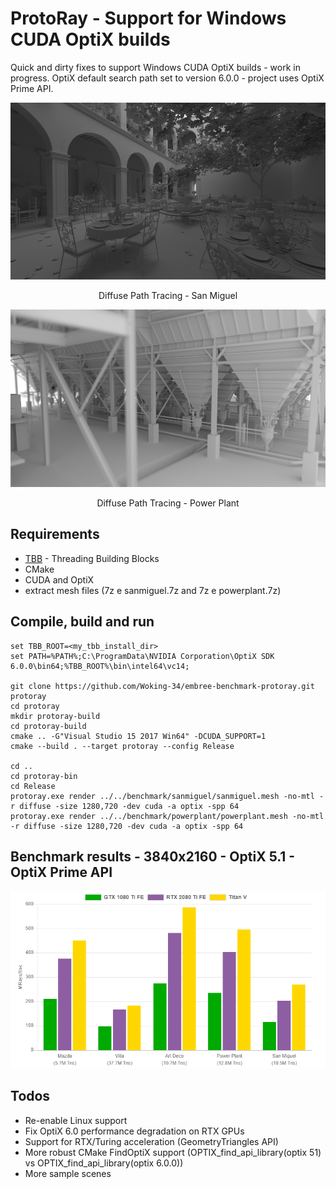 # ProtoRay - Support for Windows CUDA OptiX builds
Quick and dirty fixes to support Windows CUDA OptiX builds - work in progress. OptiX default search path set to version 6.0.0 - project uses OptiX Prime API.

<p align="center"><img src="docs/screenshot_0001.png" width="600" /></p>
<p align="center">Diffuse Path Tracing - San Miguel</p>
<p align="center"><img src="docs/screenshot_0003.png" width="600" /></p>
<p align="center">Diffuse Path Tracing - Power Plant</p>

## Requirements
 - [TBB](https://www.threadingbuildingblocks.org/) - Threading Building Blocks
 - CMake
 - CUDA and OptiX
 - extract mesh files (7z e sanmiguel.7z and 7z e powerplant.7z)

## Compile, build and run
```
set TBB_ROOT=<my_tbb_install_dir>
set PATH=%PATH%;C:\ProgramData\NVIDIA Corporation\OptiX SDK 6.0.0\bin64;%TBB_ROOT%\bin\intel64\vc14;

git clone https://github.com/Woking-34/embree-benchmark-protoray.git protoray
cd protoray
mkdir protoray-build
cd protoray-build
cmake .. -G"Visual Studio 15 2017 Win64" -DCUDA_SUPPORT=1
cmake --build . --target protoray --config Release

cd ..
cd protoray-bin
cd Release
protoray.exe render ../../benchmark/sanmiguel/sanmiguel.mesh -no-mtl -r diffuse -size 1280,720 -dev cuda -a optix -spp 64
protoray.exe render ../../benchmark/powerplant/powerplant.mesh -no-mtl -r diffuse -size 1280,720 -dev cuda -a optix -spp 64
```

## Benchmark results - 3840x2160 - OptiX 5.1 - OptiX Prime API
<p align="center"><img src="docs/bench.png" title="Diffuse Path Tracing Performance - Million Rays Per Second (Higher is Better)" /></p>

## Todos
 - Re-enable Linux support
 - Fix OptiX 6.0 performance degradation on RTX GPUs
 - Support for RTX/Turing acceleration (GeometryTriangles API)
 - More robust CMake FindOptiX support (OPTIX_find_api_library(optix 51) vs OPTIX_find_api_library(optix 6.0.0))
 - More sample scenes